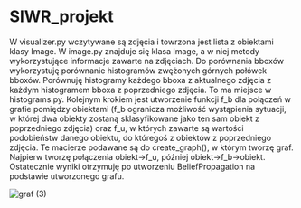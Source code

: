 # SIWR_projekt

W visualizer.py wczytywane są zdjęcia i towrzona jest lista z obiektami klasy Image. W image.py znajduje się klasa Image, a w niej metody wykorzystujące informacje zawarte na zdjęciach.
Do porównania bboxów wykorzystuję porównanie histogramów zwężonych górnych połówek bboxów. Porównuję histogramy każdego bboxa z aktualnego zdjęcia z każdym histogramem bboxa z poprzedniego zdjęcia. To ma miejsce w histograms.py.
Kolejnym krokiem jest utworzenie funkcji f_b dla połączeń w grafie pomiędzy obiektami (f_b ogranicza możliwość wystąpienia sytuacji, w której dwa obiekty zostaną sklasyfikowane jako ten sam obiekt z poprzedniego zdjęcia) oraz f_u, w których zawarte są wartości podobieństw danego obiektu, do któregoś z obiektów z poprzedniego zdjęcia.
Te macierze podawane są do create_graph(), w którym tworzę graf. Najpierw tworzę połączenia obiekt->f_u, później obiekt->f_b->obiekt. Ostatecznie wyniki otrzymuję po utworzeniu BeliefPropagation na podstawie utworzonego grafu.

![graf (3)](https://user-images.githubusercontent.com/28296861/189764953-52854e38-e92e-4f3f-b0e9-aa551f685113.jpg)
